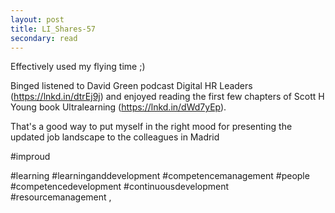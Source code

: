 ```yaml
---
layout: post
title: LI_Shares-57
secondary: read
---
```


Effectively used my flying time ;) 

Binged listened to David Green podcast Digital HR Leaders (https://lnkd.in/dtrEj9j) and enjoyed reading the first few chapters of Scott H Young  book Ultralearning (https://lnkd.in/dWd7yEp).

That's a good way to put myself in the right mood for presenting  the updated job landscape to the colleagues in Madrid 

#improud 

#learning #learninganddevelopment #competencemanagement   #people  #competencedevelopment  #continuousdevelopment  #resourcemanagement 
,
